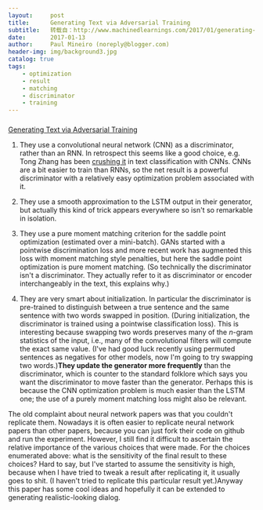 ```yaml
---
layout:     post
title:      Generating Text via Adversarial Training
subtitle:   转载自：http://www.machinedlearnings.com/2017/01/generating-text-via-adversarial-training.html
date:       2017-01-13
author:     Paul Mineiro (noreply@blogger.com)
header-img: img/background3.jpg
catalog: true
tags:
    - optimization
    - result
    - matching
    - discriminator
    - training
---
```













### 
[Generating Text via Adversarial Training](http://www.machinedlearnings.com/2017/01/generating-text-via-adversarial-training.html)

1. They use a convolutional neural network (CNN) as a discriminator, rather than an RNN. In retrospect this seems like a good choice, e.g. Tong Zhang has been [crushing it](http://riejohnson.com/cnn_download.html) in text classification with CNNs. CNNs are a bit easier to train than RNNs, so the net result is a powerful discriminator with a relatively easy optimization problem associated with it.

1. They use a smooth approximation to the LSTM output in their generator, but actually this kind of trick appears everywhere so isn't so remarkable in isolation.

1. They use a pure moment matching criterion for the saddle point optimization (estimated over a mini-batch). GANs started with a pointwise discrimination loss and more recent work has augmented this loss with moment matching style penalties, but here the saddle point optimization is pure moment matching. (So technically the discriminator isn't a discriminator. They actually refer to it as discriminator or encoder interchangeably in the text, this explains why.)

1. They are very smart about initialization. In particular the discriminator is pre-trained to distinguish between a true sentence and the same sentence with two words swapped in position. (During initialization, the discriminator is trained using a pointwise classification loss). This is interesting because swapping two words preserves many of the $n$-gram statistics of the input, i.e., many of the convolutional filters will compute the exact same value. (I've had good luck recently using permuted sentences as negatives for other models, now I'm going to try swapping two words.)**They update the generator more frequently** than the discriminator, which is counter to the standard folklore which says you want the discriminator to move faster than the generator. Perhaps this is because the CNN optimization problem is much easier than the LSTM one; the use of a purely moment matching loss might also be relevant.

The old complaint about neural network papers was that you couldn't replicate them. Nowadays it is often easier to replicate neural network papers than other papers, because you can just fork their code on github and run the experiment. However, I still find it difficult to ascertain the relative importance of the various choices that were made. For the choices enumerated above: what is the sensitivity of the final result to these choices? Hard to say, but I've started to assume the sensitivity is high, because when I have tried to tweak a result after replicating it, it usually goes to shit. (I haven't tried to replicate this particular result yet.)Anyway this paper has some cool ideas and hopefully it can be extended to generating realistic-looking dialog.












